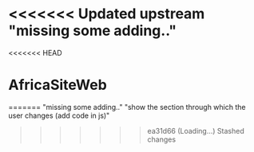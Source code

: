 <<<<<<< Updated upstream
"missing some adding.." 
=======
<<<<<<< HEAD
# AfricaSiteWeb
=======
"missing some adding.."
"show the section through which the user changes (add code in js)" 
>>>>>>> ea31d66 (Loading...)
>>>>>>> Stashed changes
